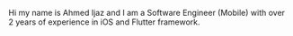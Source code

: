 Hi my name is Ahmed Ijaz and I am a Software Engineer (Mobile) with over 2 years of experience in iOS and Flutter framework.


